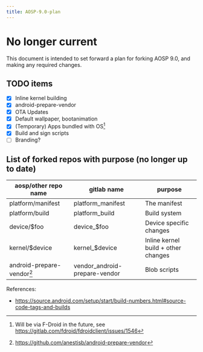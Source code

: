 ```yaml
---
title: AOSP-9.0-plan
---
```

# No longer current

This document is intended to set forward a plan for forking AOSP 9.0, and making any required changes.

## TODO items
- [x] Inline kernel building
- [x] android-prepare-vendor
- [x] OTA Updates
- [x] Default wallpaper, bootanimation
- [x] (Temporary) Apps bundled with OS[^1]
- [x] Build and sign scripts
- [ ] Branding?

## List of forked repos with purpose (no longer up to date)
| aosp/other repo name | gitlab name | purpose |
|----------------|-------------|---------|
| platform/manifest | platform_manifest | The manifest |
| platform/build | platform_build | Build system |
| device/$foo | device_$foo | Device specific changes |
| kernel/$device | kernel_$device | Inline kernel build + other changes |
| android-prepare-vendor[^2] | vendor_android-prepare-vendor | Blob scripts |

References:

- https://source.android.com/setup/start/build-numbers.html#source-code-tags-and-builds

[^1]: Will be via F-Droid in the future, see https://gitlab.com/fdroid/fdroidclient/issues/1546
[^2]: https://github.com/anestisb/android-prepare-vendor